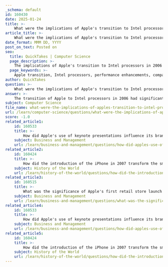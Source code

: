 ```yaml
---
_schema: default
id: 160430
date: 2025-01-24
title: >-
    What were the implications of Apple's transition to Intel processors for product performance and compatibility?
article_title: >-
    What were the implications of Apple's transition to Intel processors for product performance and compatibility?
date_format: MMM DD, YYYY
post_on_text: Posted on
seo:
  title: QuickTakes | Computer Science
  page_description: >-
    The implications of Apple's transition to Intel processors in 2006 included significant performance improvements, enhanced compatibility for software, and set the stage for future innovations leading to the development of Apple Silicon.
  page_keywords: >-
    Apple transition, Intel processors, performance enhancements, compatibility improvements, Rosetta, Universal Binaries, Boot Camp, software support, M-series chips, user experience
author: QuickTakes
question: >-
    What were the implications of Apple's transition to Intel processors for product performance and compatibility?
answer: >-
    The transition of Apple to Intel processors in 2006 had significant implications for product performance and compatibility, fundamentally altering the landscape of Mac computing. Here are the key implications:\n\n### Performance Enhancements\n1. **Increased Processing Power**: Intel processors offered higher performance compared to the PowerPC chips previously used in Macs. This transition allowed Apple to leverage Intel's advancements in multi-core processing, leading to improved performance in applications that could utilize multiple cores effectively.\n\n2. **Energy Efficiency**: Intel's processors were designed with energy efficiency in mind, which resulted in better battery life for laptops and less heat generation. This was particularly beneficial for portable devices like the MacBook line.\n\n3. **Graphics Performance**: The transition also allowed for better integration with advanced graphics technologies, as Intel's architecture supported a wider range of graphics processing units (GPUs). This led to enhanced graphics performance in applications and games.\n\n### Compatibility Improvements\n1. **Rosetta Compatibility Layer**: To ease the transition for users and developers, Apple introduced Rosetta, a dynamic binary translator that allowed applications built for PowerPC to run on Intel-based Macs. This compatibility layer was crucial in ensuring that users could continue to use their existing software during the transition period.\n\n2. **Universal Binaries**: Developers were encouraged to create universal binaries, which allowed applications to run natively on both PowerPC and Intel architectures. This approach facilitated a smoother transition for software developers and users alike, as it minimized the disruption caused by the change in architecture.\n\n3. **Wider Software Support**: The move to Intel processors also meant that Macs could run Windows natively through Boot Camp, significantly increasing the software compatibility for users who needed access to Windows applications. This was a major shift, as it opened up the Mac platform to a broader range of software options.\n\n### Long-term Implications\n1. **Future Hardware Innovations**: The transition set the stage for future innovations, including the eventual development of Apple Silicon (M-series chips). The experience gained from the Intel transition helped Apple manage the subsequent shift to its own ARM-based architecture more effectively.\n\n2. **Gradual Phasing Out of Legacy Support**: While the transition was largely successful, it also marked the beginning of a gradual phasing out of support for older applications and systems. As Apple moved forward with new technologies, older Intel-based Macs began to receive less focus in terms of new features and updates, particularly with the introduction of Apple Silicon.\n\n3. **User Experience**: Overall, users experienced a significant improvement in performance and compatibility with the transition to Intel processors. However, as newer features began to be optimized for Apple Silicon, users with older Intel Macs faced limitations in accessing the latest advancements in macOS.\n\nIn summary, Apple's transition to Intel processors not only enhanced performance and compatibility but also laid the groundwork for future innovations and shifts in the computing landscape. The successful management of this transition demonstrated Apple's ability to adapt and evolve its hardware strategy in response to changing technological demands.
subject: Computer Science
file_name: what-were-the-implications-of-apples-transition-to-intel-processors-for-product-performance-and-compatibility.md
url: /learn/computer-science/questions/what-were-the-implications-of-apples-transition-to-intel-processors-for-product-performance-and-compatibility
score: -1.0
related_article1:
    id: 160533
    title: >-
        How did Apple's use of keynote presentations influence its branding and advertising strategies?
    subject: Business and Management
    url: /learn/business-and-management/questions/how-did-apples-use-of-keynote-presentations-influence-its-branding-and-advertising-strategies
related_article2:
    id: 160424
    title: >-
        How did the introduction of the iPhone in 2007 transform the smartphone market?
    subject: History of the World
    url: /learn/history-of-the-world/questions/how-did-the-introduction-of-the-iphone-in-2007-transform-the-smartphone-market
related_article3:
    id: 160515
    title: >-
        What was the significance of Apple's first retail store launch in the early 2000s?
    subject: Business and Management
    url: /learn/business-and-management/questions/what-was-the-significance-of-apples-first-retail-store-launch-in-the-early-2000s
related_article4:
    id: 160533
    title: >-
        How did Apple's use of keynote presentations influence its branding and advertising strategies?
    subject: Business and Management
    url: /learn/business-and-management/questions/how-did-apples-use-of-keynote-presentations-influence-its-branding-and-advertising-strategies
related_article5:
    id: 160424
    title: >-
        How did the introduction of the iPhone in 2007 transform the smartphone market?
    subject: History of the World
    url: /learn/history-of-the-world/questions/how-did-the-introduction-of-the-iphone-in-2007-transform-the-smartphone-market
---
```


&nbsp;